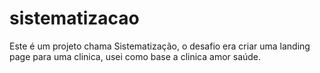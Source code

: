 # sistematizacao
 Este é um projeto chama Sistematização, o desafio era criar uma landing page para uma clinica, usei como base a clinica amor saúde.

